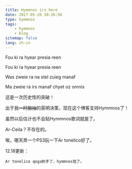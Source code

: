 ```yaml
---
title: Hymmnos irs here
date: 2017-05-26 10:26:56
type: hymmnos
tags: 
    - hymmnos
    - blog
sitemap: false
lang: zh-cn
---
```

Fou ki ra hyear presia reen
<!-- excerpt -->
<span class=hymmnos>Fou ki ra hyear presia reen</span>

<span class=hymmnos>Was zweie ra na stel zuieg manaf</span>

<span class=hymmnos>Ma zweie ra irs manaf chyet oz omnis</span>

这是一次历史性的突破！

出于我<del>一时脑抽</del>的英明决策，现在这个博客支持Hymmnos了！

<span class=spoiler>虽然以后估计也不会贴Hymmnos歌词就是了。</span>

Ar-Ceila？不存在的。

唉，哪天弄一个PS3玩一下Ar tonelico好了。

12.18更新：

	Ar tonelico qoga到手了，hymmnos挂了。
